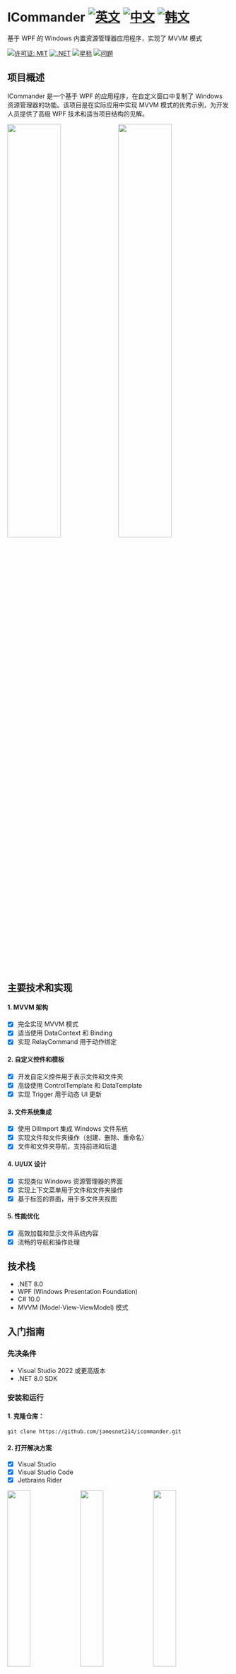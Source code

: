 # ICommander  [![英文](https://img.shields.io/badge/Language-English-blue.svg)](README.md) [![中文](https://img.shields.io/badge/Language-中文-red.svg)](README.zh-CN.md) [![韩文](https://img.shields.io/badge/Language-한국어-green.svg)](README.ko.md)

基于 WPF 的 Windows 内置资源管理器应用程序，实现了 MVVM 模式

[![许可证: MIT](https://img.shields.io/badge/License-MIT-yellow.svg)](https://opensource.org/licenses/MIT)
[![.NET](https://img.shields.io/badge/.NET-8.0-blue.svg)](https://dotnet.microsoft.com/download)
[![星标](https://img.shields.io/github/stars/jamesnet214/icommander.svg)](https://github.com/jamesnet214/icommander/stargazers)
[![问题](https://img.shields.io/github/issues/jamesnet214/icommander.svg)](https://github.com/jamesnet214/icommander/issues)

## 项目概述

ICommander 是一个基于 WPF 的应用程序，在自定义窗口中复制了 Windows 资源管理器的功能。该项目是在实际应用中实现 MVVM 模式的优秀示例，为开发人员提供了高级 WPF 技术和适当项目结构的见解。

<img src="https://github.com/user-attachments/assets/49d7f1eb-ea7c-4455-9ade-70fec6f2ab48" width="49%"/>
<img src="https://github.com/user-attachments/assets/3912439e-7288-4b16-8b0d-d30d2b4b3823" width="49%"/>

## 主要技术和实现

#### 1. MVVM 架构
- [x] 完全实现 MVVM 模式
- [x] 适当使用 DataContext 和 Binding
- [x] 实现 RelayCommand 用于动作绑定

#### 2. 自定义控件和模板
- [x] 开发自定义控件用于表示文件和文件夹
- [x] 高级使用 ControlTemplate 和 DataTemplate
- [x] 实现 Trigger 用于动态 UI 更新

#### 3. 文件系统集成
- [x] 使用 DllImport 集成 Windows 文件系统
- [x] 实现文件和文件夹操作（创建、删除、重命名）
- [x] 文件和文件夹导航，支持前进和后退

#### 4. UI/UX 设计
- [x] 实现类似 Windows 资源管理器的界面
- [x] 实现上下文菜单用于文件和文件夹操作
- [x] 基于标签的界面，用于多文件夹视图

#### 5. 性能优化
- [x] 高效加载和显示文件系统内容
- [x] 流畅的导航和操作处理

## 技术栈
- .NET 8.0
- WPF (Windows Presentation Foundation)
- C# 10.0
- MVVM (Model-View-ViewModel) 模式

## 入门指南

### 先决条件
- Visual Studio 2022 或更高版本
- .NET 8.0 SDK

### 安装和运行

#### 1. 克隆仓库：
```
git clone https://github.com/jamesnet214/icommander.git
```

#### 2. 打开解决方案
- [x] Visual Studio
- [x] Visual Studio Code
- [x] Jetbrains Rider

<img src="https://github.com/user-attachments/assets/af70f422-7057-4e77-a54d-042ee8358d2a" width="32%"/>
<img src="https://github.com/user-attachments/assets/e4feaa10-a107-4b58-8d13-1d8be620ec62" width="32%"/>
<img src="https://github.com/user-attachments/assets/5ff487f6-55e4-43e1-9abf-f8d419ee6943" width="32%"/>

#### 3. 构建和运行
- [x] 推荐 Windows 11

## 使用方法
1. 运行 ICommander 应用程序
2. 使用类似资源管理器的界面浏览文件系统
3. 使用上下文菜单进行文件和文件夹操作
4. 利用命令提示符功能进行高级操作

## 项目结构

项目由五个主要文件夹组成：
- **Based**: 包含核心类，用于文件操作、窗口模块和 MVVM 基础
- **Core**: 定义基本控件和文件转换器
- **Implements**: 包含布局和资源
- **Presentation**: 包含主窗口和视图模型
- **Client**: 应用程序的入口点

## 贡献

如果您想为项目改进做出贡献，请发送 Pull Request。我们欢迎任何形式的贡献！

## 许可证

本项目基于 MIT 许可证发布。详情请参阅 [LICENSE](https://github.com/jamesnet214/icommander/blob/main/LICENSE) 文件。

## 联系方式
- 网站：https://jamesnet.dev
- 电子邮件：james@jamesnet.dev, vickyqu115@hotmail.com

使用 ICommander 探索高级 WPF 技术和 MVVM 实现！
